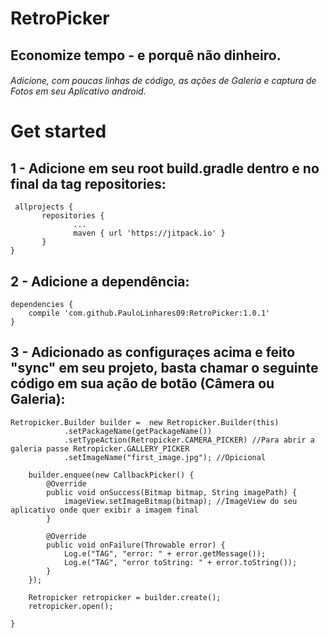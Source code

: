 # RetroPicker

## Economize tempo - e porquê não dinheiro. 
###### Adicione, com poucas linhas de código, as ações de Galeria e captura de Fotos em seu Aplicativo android.

# Get started

## 1 - Adicione em seu root build.gradle dentro e no final da tag repositories:

```
 allprojects {
       repositories {
              ...
              maven { url 'https://jitpack.io' }
       }
}
```

## 2 - Adicione a dependência:

```
dependencies {
    compile 'com.github.PauloLinhares09:RetroPicker:1.0.1' 
}
```


## 3 - Adicionado as configuraçes acima e feito "sync" em seu projeto, basta chamar o seguinte código em sua ação de botão (Câmera ou Galeria):

```
Retropicker.Builder builder =  new Retropicker.Builder(this)
            .setPackageName(getPackageName())
            .setTypeAction(Retropicker.CAMERA_PICKER) //Para abrir a galeria passe Retropicker.GALLERY_PICKER
            .setImageName("first_image.jpg"); //Opicional

    builder.enquee(new CallbackPicker() {
        @Override
        public void onSuccess(Bitmap bitmap, String imagePath) {
            imageView.setImageBitmap(bitmap); //ImageView do seu aplicativo onde quer exibir a imagem final
        }

        @Override
        public void onFailure(Throwable error) {
            Log.e("TAG", "error: " + error.getMessage());
            Log.e("TAG", "error toString: " + error.toString());
        }
    });

    Retropicker retropicker = builder.create();
    retropicker.open();

}
```


  
